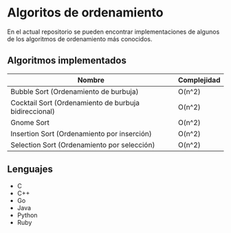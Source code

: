 Algoritos de ordenamiento
===================================================

En el actual repositorio se pueden encontrar implementaciones de algunos de los algoritmos de ordenamiento más conocidos.

Algoritmos implementados
------------------------

Nombre | Complejidad
--------- | -----------
Bubble Sort (Ordenamiento de burbuja) | O(n^2)
Cocktail Sort (Ordenamiento de burbuja bidireccional) | O(n^2)
Gnome Sort | O(n^2)
Insertion Sort (Ordenamiento por inserción) | O(n^2)
Selection Sort (Ordenamiento por selección) | O(n^2)

Lenguajes
---------

* C
* C++
* Go
* Java
* Python
* Ruby

